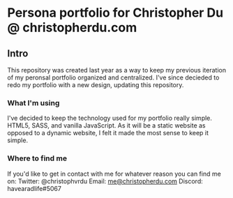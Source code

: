 # Persona portfolio for Christopher Du @ christopherdu.com

## Intro
This repository was created last year as a way to keep my previous iteration of my peronsal portfolio organized and centralized.
I've since decieded to redo my portfolio with a new design, updating this repository.

### What I'm using
I've decided to keep the technology used for my portfolio really simple. HTML5, SASS, and vanilla JavaScript. As it will be a static website
as opposed to a dynamic website, I felt it made the most sense to keep it simple.

### Where to find me
If you'd like to get in contact with me for whatever reason you can find me on:
Twitter: @christophvrdu 
Email:   me@christopherdu.com
Discord: havearadlife#5067
